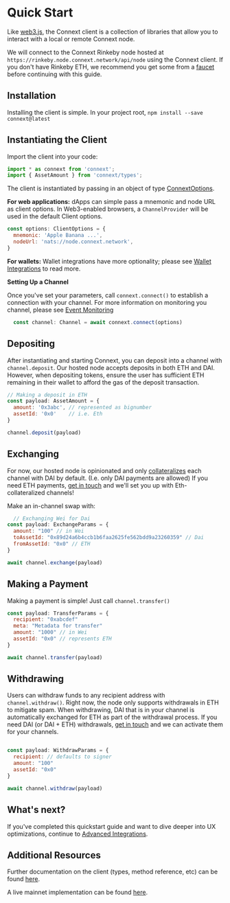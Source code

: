 # Quick Start
Like [web3.js](https://web3js.readthedocs.io/), the Connext client is a collection of libraries that allow you to interact with a local or remote Connext node.

We will connect to the Connext Rinkeby node hosted at `https://rinkeby.node.connext.network/api/node` using the Connext client. If you don't have Rinkeby ETH, we recommend you get some from a [faucet](https://faucet.rinkeby.io/) before continuing with this guide.

## Installation
Installing the client is simple. In your project root,
```npm install --save connext@latest```


## Instantiating the Client
Import the client into your code:
```javascript
import * as connext from 'connext';
import { AssetAmount } from 'connext/types';
```

The client is instantiated by passing in an object of type [ConnextOptions](../userDocumentation/types.md).

**For web applications:**
dApps can simple pass a mnemonic and node URL as client options. In Web3-enabled browsers, a `ChannelProvider` will be used in the default Client options.
```javascript
const options: ClientOptions = {
  mnemonic: 'Apple Banana ...',
  nodeUrl: 'nats://node.connext.network',
}
```

**For wallets:**
Wallet integrations have more optionality; please see [Wallet Integrations](../userDocumentation/walletIntegrations) to read more.

**Setting Up a Channel**

Once you've set your parameters, call `connext.connect()` to establish a connection with your channel. For more information on monitoring you channel, please see [Event Monitoring](../userDocumentation/advanced#event-monitoring)
```javascript
  const channel: Channel = await connext.connect(options)
```


## Depositing
After instantiating and starting Connext, you can deposit into a channel with `channel.deposit`. Our hosted node accepts deposits in both ETH and DAI. However, when depositing tokens, ensure the user has sufficient ETH remaining in their wallet to afford the gas of the deposit transaction.

```javascript
// Making a deposit in ETH
const payload: AssetAmount = { 
  amount: '0x3abc', // represented as bignumber
  assetId: '0x0'    // i.e. Eth
}

channel.deposit(payload)
```

## Exchanging
For now, our hosted node is opinionated and only [collateralizes](../userDocumentation/limitations.md#Collateral) each channel with DAI by default. (I.e. only DAI payments are allowed) If you need ETH payments, [get in touch](https://discord.gg/raNmNb5) and we'll set you up with Eth-collateralized channels!

Make an in-channel swap with:
```javascript
  // Exchanging Wei for Dai
const payload: ExchangeParams = { 
  amount: "100" // in Wei
  toAssetId: "0x89d24a6b4ccb1b6faa2625fe562bdd9a23260359" // Dai
  fromAssetId: "0x0" // ETH
}

await channel.exchange(payload)
```

## Making a Payment
Making a payment is simple! Just call `channel.transfer()`

```javascript
const payload: TransferParams = { 
  recipient: "0xabcdef"
  meta: "Metadata for transfer"
  amount: "1000" // in Wei
  assetId: "0x0" // represents ETH
}

await channel.transfer(payload)
```

## Withdrawing
Users can withdraw funds to any recipient address with `channel.withdraw()`. Right now, the node only supports withdrawals in ETH to mitigate spam. When withdrawing, DAI that is in your channel is automatically exchanged for ETH as part of the withdrawal process. If you need DAI (or DAI + ETH) withdrawals, [get in touch](https://discord.gg/raNmNb5) and we can activate them for your channels.

```javascript

const payload: WithdrawParams = { 
  recipient: // defaults to signer
  amount: "100"
  assetId: "0x0"
}

await channel.withdraw(payload)
```


## What's next?

If you've completed this quickstart guide and want to dive deeper into UX optimizations, continue to [Advanced Integrations](../userDocumentation/advanced).


## Additional Resources

Further documentation on the client (types, method reference, etc) can be found [here](../userDocumentation/clientAPI.md).

A live mainnet implementation can be found [here](../userDocumentation/daiCard.md).





